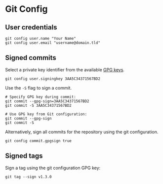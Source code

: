 Git Config
==========

User credentials
----------------

```shell
git config user.name "Your Name"
git config user.email "username@domain.tld"
```

Signed commits
--------------

Select a private key identifier from the available [GPG keys](gpg-keys.md#list-keys).

```shell
git config user.signingkey 3AA5C34371567BD2
```

Use the `-S` flag to sign a commit.

```shell
# Specify GPG key during commit:
git commit --gpg-sign=3AA5C34371567BD2
git commit -S 3AA5C34371567BD2

# Use GPG key from Git configuration:
git commit --gpg-sign
git commit -S
```

Alternatively, sign all commits for the repository using the git configuration.

```shell
git config commit.gpgsign true
```

Signed tags
-----------

Sign a tag using the git configuration GPG key:

```shell
git tag --sign v1.3.0
```
